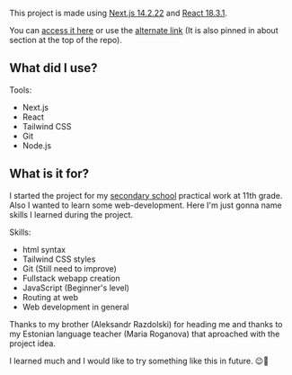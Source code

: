 This project is made using [Next.js 14.2.22](https://nextjs.org/) and [React 18.3.1](https://react.dev/).

You can [access it here](https.//harid.tech/) or use  the [alternate link](https://liikuma-kutsuv-lvg.vercel.app) (It is also pinned in about section at the top of the repo).

## What did I use?

Tools:
- Next.js
- React
- Tailwind CSS
- Git
- Node.js

## What is it for?

I started the project for my [secondary school](https://www.laveg.edu.ee/et) practical work at 11th grade. Also I wanted to learn some web-development. Here I'm just gonna name skills I learned during the project.

Skills:
- html syntax
- Tailwind CSS styles
- Git (Still need to improve)
- Fullstack webapp creation
- JavaScript (Beginner's level)
- Routing at web
- Web development in general

Thanks to my brother (Aleksandr Razdolski) for heading me and thanks to my Estonian language teacher (Maria Roganova) that aproached with the project idea.

I learned much and I would like to try something like this in future. 😉🤙